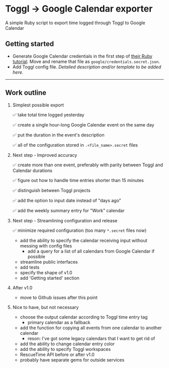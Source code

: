 # Toggl -> Google Calendar exporter
A simple Ruby script to export time logged through Toggl to Google Calendar

## Getting started

- Generate Google Calendar credentials in the first step of [their Ruby tutorial](https://developers.google.com/calendar/quickstart/ruby). Move and rename that file as `google/credentials.secret.json`.
- Add Toggl config file. *Detailed description and/or template to be added here.*

---

## Work outline

1. Simplest possible export

    ✅ take total time logged yesterday

    ✅ create a single hour-long Google Calendar event on the same day

    ✅ put the duration in the event's description

    ✅ all of the configuration stored in `.<file_name>.secret` files

2. Next step - Improved accuracy

    ✅ create more than one event, preferably with parity between Toggl and Calendar durations

    ✅ figure out how to handle time entries shorter than 15 minutes

    ✅ distinguish between Toggl projects

    ✅ add the option to input date instead of "days ago"

    ✅ add the weekly summary entry for "Work" calendar

3. Next step - Streamlining configuration and release

    ✅ minimize required configuration (too many `*.secret` files now)
    - add the ability to specify the calendar receiving input without messing with config files
        - add a query for a list of all calendars from Google Calendar if possible
    - streamline public interfaces
    - add tests
    - specify the shape of v1.0
    - add 'Getting started' section

4. After v1.0

    - move to Github issues after this point

5. Nice to have, but not necessary

    - choose the output calendar according to Toggl time entry tag
        - primary calendar as a fallback
    - add the function for copying all events from one calendar to another calendar
        - reson: I've got some legacy calendars that I want to get rid of
    - add the ability to change calendar entry color
    - add the ability to specify Toggl workspaces
    - RescueTime API before or after v1.0
    - probably have separate gems for outside services
